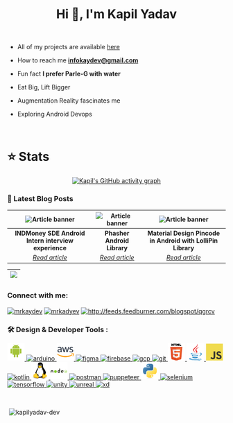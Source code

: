<h1 align="center">Hi 👋, I'm Kapil Yadav</h1>
<br>

-  All of my projects are available <a href="https://linktr.ee/mrkaydev"> here </a>

-  How to reach me **infokaydev@gmail.com**

-  Fun fact **I prefer Parle-G with water**

-  Eat Big, Lift Bigger

-  Augmentation Reality fascinates me

-  Exploring Android Devops
<br>

# ⭐ Stats 
<div align="center">

[![Kapil's GitHub activity graph](https://activity-graph.herokuapp.com/graph?username=KapilYadav-dev&theme=xcode)](https://github.com/KapilYadav-dev) <br>

</div>

<div align="left">
<h3 align="left"> 📕 Latest Blog Posts<br> </h3>






<!---
Comments
-->






<!---
here add the available images in this format and add :-: | no of times you add blogs to fix it.
-->
| <img src="https://entrackr.com/storage/2022/01/INDmoney.jpg" alt="Article banner" width="600" /> | <img src="https://phash.dev/imgscout/static/phashlogo.png" alt="Article banner" width="600" /> | <img src="https://repository-images.githubusercontent.com/389729275/371ba38b-8a03-4bff-916c-c3fa5396ceda" alt="Article banner" width="600" /> 
| :-: | :-: | :-: | 
| **INDMoney SDE Android Intern interview experience** | **Phasher Android Library** | **Material Design Pincode in Android with LolliPin Library** |
| [*Read article*](https://mrkaydev.medium.com/indmoney-android-sde-intern-interview-experience-a427de3083ae) | [*Read article*](https://medium.com/@infokaydev/phasher-android-library-7a585720ad55) | [*Read article*](https://www.geeksforgeeks.org/material-design-pincode-in-android-with-lollipin-library/) 

| ![](https://komarev.com/ghpvc/?username=KapilYadav-dev)<br> |
| :- |

</div>

<h3 align="left">Connect with me:</h3>
<p align="left">
<a href="https://linkedin.com/in/mrkaydev" target="blank"><img align="center" src="https://cdn.jsdelivr.net/npm/simple-icons@3.0.1/icons/linkedin.svg" alt="mrkaydev" height="30" width="40" /></a>
<a href="https://instagram.com/mr.kaydev" target="blank"><img align="center" src="https://cdn.jsdelivr.net/npm/simple-icons@3.0.1/icons/instagram.svg" alt="mrkadyev" height="30" width="40" /></a>
<a href="/http://feeds.feedburner.com/blogspot/qgrcv" target="blank"><img align="center" src="https://cdn.jsdelivr.net/npm/simple-icons@3.0.1/icons/rss.svg" alt="http://feeds.feedburner.com/blogspot/qgrcv" height="30" width="40" /></a>
</p>

<h3 align="left">🛠️ Design & Developer Tools :</h3>
<p align="left"> <a href="https://developer.android.com" target="_blank"> <img src="https://raw.githubusercontent.com/devicons/devicon/master/icons/android/android-original-wordmark.svg" alt="android" width="40" height="40"/> </a> <a href="https://www.arduino.cc/" target="_blank"> <img src="https://cdn.worldvectorlogo.com/logos/arduino-1.svg" alt="arduino" width="40" height="40"/> </a> <a href="https://aws.amazon.com" target="_blank"> <img src="https://raw.githubusercontent.com/devicons/devicon/master/icons/amazonwebservices/amazonwebservices-original-wordmark.svg" alt="aws" width="40" height="40"/> </a> <a href="https://www.figma.com/" target="_blank"> <img src="https://www.vectorlogo.zone/logos/figma/figma-icon.svg" alt="figma" width="40" height="40"/> </a> <a href="https://firebase.google.com/" target="_blank"> <img src="https://www.vectorlogo.zone/logos/firebase/firebase-icon.svg" alt="firebase" width="40" height="40"/> </a> <a href="https://cloud.google.com" target="_blank"> <img src="https://www.vectorlogo.zone/logos/google_cloud/google_cloud-icon.svg" alt="gcp" width="40" height="40"/> </a> <a href="https://git-scm.com/" target="_blank"> <img src="https://www.vectorlogo.zone/logos/git-scm/git-scm-icon.svg" alt="git" width="40" height="40"/> </a> <a href="https://www.w3.org/html/" target="_blank"> <img src="https://raw.githubusercontent.com/devicons/devicon/master/icons/html5/html5-original-wordmark.svg" alt="html5" width="40" height="40"/> </a> <a href="https://www.java.com" target="_blank"> <img src="https://raw.githubusercontent.com/devicons/devicon/master/icons/java/java-original.svg" alt="java" width="40" height="40"/> </a> <a href="https://developer.mozilla.org/en-US/docs/Web/JavaScript" target="_blank"> <img src="https://raw.githubusercontent.com/devicons/devicon/master/icons/javascript/javascript-original.svg" alt="javascript" width="40" height="40"/> </a> <a href="https://kotlinlang.org" target="_blank"> <img src="https://www.vectorlogo.zone/logos/kotlinlang/kotlinlang-icon.svg" alt="kotlin" width="40" height="40"/> </a> <a href="https://www.linux.org/" target="_blank"> <img src="https://raw.githubusercontent.com/devicons/devicon/master/icons/linux/linux-original.svg" alt="linux" width="40" height="40"/> </a> <a href="https://nodejs.org" target="_blank"> <img src="https://raw.githubusercontent.com/devicons/devicon/master/icons/nodejs/nodejs-original-wordmark.svg" alt="nodejs" width="40" height="40"/> </a> <a href="https://postman.com" target="_blank"> <img src="https://www.vectorlogo.zone/logos/getpostman/getpostman-icon.svg" alt="postman" width="40" height="40"/> </a> <a href="https://github.com/puppeteer/puppeteer" target="_blank"> <img src="https://www.vectorlogo.zone/logos/pptrdev/pptrdev-official.svg" alt="puppeteer" width="40" height="40"/> </a> <a href="https://www.python.org" target="_blank"> <img src="https://raw.githubusercontent.com/devicons/devicon/master/icons/python/python-original.svg" alt="python" width="40" height="40"/> </a> <a href="https://www.selenium.dev" target="_blank"> <img src="https://raw.githubusercontent.com/detain/svg-logos/780f25886640cef088af994181646db2f6b1a3f8/svg/selenium-logo.svg" alt="selenium" width="40" height="40"/> </a> <a href="https://www.tensorflow.org" target="_blank"> <img src="https://www.vectorlogo.zone/logos/tensorflow/tensorflow-icon.svg" alt="tensorflow" width="40" height="40"/> </a> <a href="https://unity.com/" target="_blank"> <img src="https://www.vectorlogo.zone/logos/unity3d/unity3d-icon.svg" alt="unity" width="40" height="40"/> </a> <a href="https://unrealengine.com/" target="_blank"> <img src="https://raw.githubusercontent.com/kenangundogan/fontisto/036b7eca71aab1bef8e6a0518f7329f13ed62f6b/icons/svg/brand/unreal-engine.svg" alt="unreal" width="40" height="40"/> </a> <a href="https://www.adobe.com/products/xd.html" target="_blank"> <img src="https://cdn.worldvectorlogo.com/logos/adobe-xd.svg" alt="xd" width="40" height="40"/> </a> </p>

<br>
<p>&nbsp;<img align="center" src="https://github-stats-alpha.vercel.app/api/?username=KapilYadav-dev" alt="kapilyadav-dev" /></p>
